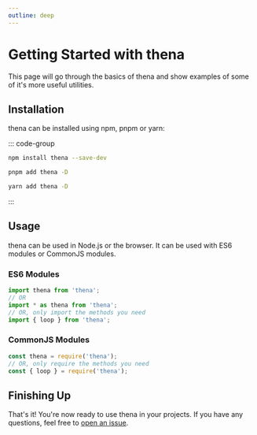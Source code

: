 ```yaml
---
outline: deep
---
```


# Getting Started with thena

This page will go through the basics of thena and show examples of some of it's more useful utilities.

## Installation

thena can be installed using npm, pnpm or yarn:

::: code-group
```sh [npm]
npm install thena --save-dev
```
```sh [pnpm]
pnpm add thena -D
```
```sh [yarn]
yarn add thena -D
```
:::

## Usage

thena can be used in Node.js or the browser. It can be used with ES6 modules or CommonJS modules.

### ES6 Modules
```ts
import thena from 'thena';
// OR
import * as thena from 'thena';
// OR, only import the methods you need
import { loop } from 'thena';
```

### CommonJS Modules
```ts
const thena = require('thena');
// OR, only require the methods you need
const { loop } = require('thena');
```

## Finishing Up

That's it! You're now ready to use thena in your projects. If you have any questions, feel free to [open an issue](https://github.com/TheCommieAxolotl/thena/issues/new).